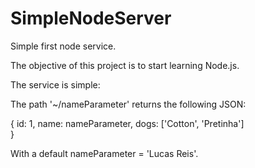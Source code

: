 SimpleNodeServer
================

Simple first node service.

The objective of this project is to start learning Node.js.

The service is simple:

The path '~/nameParameter' returns the following JSON:

{
  id: 1,
  name: nameParameter,
  dogs: ['Cotton', 'Pretinha']  
}

With a default nameParameter = 'Lucas Reis'.